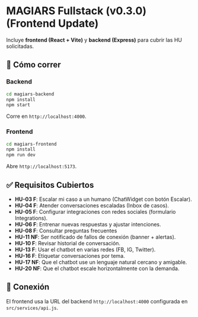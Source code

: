 # MAGIARS Fullstack (v0.3.0) (Frontend Update)

Incluye **frontend (React + Vite)** y **backend (Express)** para cubrir las HU solicitadas.

## 🚀 Cómo correr

### Backend
```bash
cd magiars-backend
npm install
npm start
```
Corre en `http://localhost:4000`.

### Frontend
```bash
cd magiars-frontend
npm install
npm run dev
```
Abre `http://localhost:5173`.

## ✅ Requisitos Cubiertos
- **HU-03 F**: Escalar mi caso a un humano (ChatWidget con botón Escalar).
- **HU-04 F**: Atender conversaciones escaladas (Inbox de casos).
- **HU-05 F**: Configurar integraciones con redes sociales (formulario Integrations).
- **HU-06 F**: Entrenar nuevas respuestas y ajustar intenciones.
- **HU-08 F**: Consultar preguntas frecuentes
- **HU-11 NF**: Ser notificado de fallos de conexión (banner + alertas).
- **HU-10 F**: Revisar historial de conversación.
- **HU-13 F**: Usar el chatbot en varias redes (FB, IG, Twitter).
- **HU-16 F**: Etiquetar conversaciones por tema.
- **HU-17 NF**: Que el chatbot use un lenguaje natural cercano y amigable.
- **HU-20 NF**: Que el chatbot escale horizontalmente con la demanda.

## 🔗 Conexión
El frontend usa la URL del backend `http://localhost:4000` configurada en `src/services/api.js`.
